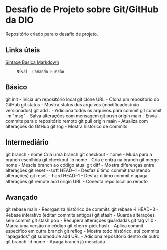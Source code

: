 # Desafio de Projeto sobre Git/GitHub da DIO
Repositório criado para o desafio de projeto.

## Links úteis
[Sintaxe Basica Markdown](https://www.markdownguide.org/cheat-sheet/#basic-syntax)

         Nível	Comando	Função
## Básico	
  git init - Inicia um repositório local
	git clone URL - Clona um repositório do GitHub
	git status - Mostra status dos arquivos (modificados/não versionados)
	git add .	- Adiciona todos os arquivos para commit
	git commit -m "msg" - Salva alterações com mensagem
	git push origin main - Envia commits para o repositório remoto
	git pull origin main - Atualiza com alterações do GitHub
	git log	- Mostra histórico de commits

 ## Intermediário 
  git branch - nome	Cria uma branch
	git checkout - nome	- Muda para a branch escolhida
	git checkout -b nome - Cria e entra na branch
	git merge nome - Mescla branch ao código atual
	git diff - Mostra diferenças entre alterações
	git reset --soft HEAD~1	- Desfaz último commit (mantendo alterações)
	git reset --hard HEAD~1	- Desfaz último commit e apaga alterações
	git remote add origin URL	- Conecta repo local ao remoto

 ## Avançado	
  git rebase main	- Reorganiza histórico de commits
	git rebase -i HEAD~3 - Rebase interativo (editar commits antigos)
	git stash	- Guarda alterações sem commit
	git stash pop	- Recupera alterações guardadas
	git tag v1.0	- Marca uma versão no código
	git cherry-pick hash - Aplica commit específico em outra branch
	git reflog	- Mostra todo histórico, até commits "apagados"
	git submodule add URL	- Adiciona repositório dentro de outro
	git branch -d nome	- Apaga branch já mesclada
